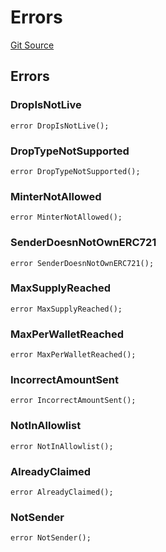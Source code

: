 # Errors

[Git Source](https://github.com/nezz0746/lil-erc1155-drop/blob/98e5a922cf56496b4de02d4782b187dd6d1c6131/src/libs/Errors.sol)

## Errors

### DropIsNotLive

```solidity
error DropIsNotLive();
```

### DropTypeNotSupported

```solidity
error DropTypeNotSupported();
```

### MinterNotAllowed

```solidity
error MinterNotAllowed();
```

### SenderDoesnNotOwnERC721

```solidity
error SenderDoesnNotOwnERC721();
```

### MaxSupplyReached

```solidity
error MaxSupplyReached();
```

### MaxPerWalletReached

```solidity
error MaxPerWalletReached();
```

### IncorrectAmountSent

```solidity
error IncorrectAmountSent();
```

### NotInAllowlist

```solidity
error NotInAllowlist();
```

### AlreadyClaimed

```solidity
error AlreadyClaimed();
```

### NotSender

```solidity
error NotSender();
```
